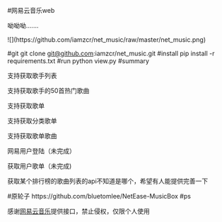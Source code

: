 #网易云音乐web
<p>呦呦呦.......</p>
![](https://github.com/iamzcr/net_music/raw/master/net_music.png)


#git
git clone git@github.com:iamzcr/net_music.git
#install
pip install -r requirements.txt
#run
python view.py
#summary
<p>支持获取歌手列表</p>
<p>支持获取歌手的50首热门歌曲</p>
<p>支持获取歌单</p>
<p>支持获取分类歌单</p>
<p>支持获取歌单歌曲</p>
<p>网易用户登陆（未完成）</p>
<p>获取用户歌单（未完成)</p>
<p>获取某个排行榜的歌曲列表的api不知道是哪个，希望有人能提供完善一下</p>
#原轮子
https://github.com/bluetomlee/NetEase-MusicBox
#ps
<p>感谢<a href="http://music.163.com/#/">网易云音乐</a>提供接口，禁止侵权，仅限个人使用</p>
